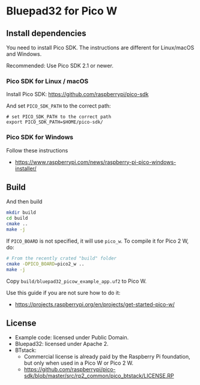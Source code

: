 # Bluepad32 for Pico W

## Install dependencies

You need to install Pico SDK. The instructions are different for Linux/macOS and Windows.

Recommended: Use Pico SDK 2.1 or newer.

### Pico SDK for Linux / macOS

Install Pico SDK: https://github.com/raspberrypi/pico-sdk

And set `PICO_SDK_PATH` to the correct path:

```
# set PICO_SDK_PATH to the correct path
export PICO_SDK_PATH=$HOME/pico-sdk/
```

### Pico SDK for Windows

Follow these instructions

* <https://www.raspberrypi.com/news/raspberry-pi-pico-windows-installer/>

## Build

And then build

```sh
mkdir build
cd build
cmake ..
make -j
```

If `PICO_BOARD` is not specified,  it will use `pico_w`. To compile it for Pico 2 W, do:

```sh
# From the recently crated "build" folder
cmake -DPICO_BOARD=pico2_w ..
make -j
```

Copy `build/bluepad32_picow_example_app.uf2` to Pico W.

Use this guide if you are not sure how to do it:

* <https://projects.raspberrypi.org/en/projects/get-started-pico-w/>

## License

- Example code: licensed under Public Domain.
- Bluepad32: licensed under Apache 2.
- BTstack:
  - Commercial license is already paid by the Raspberry Pi foundation, but only when used in a Pico W or Pico 2 W.
  - <https://github.com/raspberrypi/pico-sdk/blob/master/src/rp2_common/pico_btstack/LICENSE.RP>